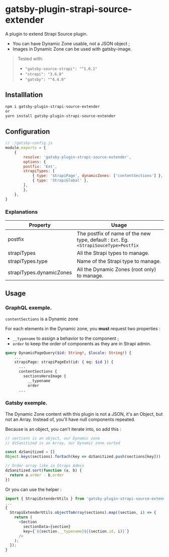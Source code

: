 # gatsby-plugin-strapi-source-extender

A plugin to extend Strapi Source plugin.

- You can have Dynamic Zone usable, not a JSON object ;
- Images in Dynamic Zone can be used with gatsby-image.

> Tested with:
>
> - `"gatsby-source-strapi": "^1.0.1"`
> - `"strapi": "3.6.8"`
> - `"gatsby": "^4.4.0"`

## Installlation

```bash
npm i gatsby-plugin-strapi-source-extender
or
yarn install gatsby-plugin-strapi-source-extender
```

## Configuration

```javascript
// ./gatsby-config.js
module.exports = {
    {
        resolve: 'gatsby-plugin-strapi-source-extender',
        options: {
        postfix: 'Ext',
        strapiTypes: [
            { type: 'StrapiPage', dynamicZones: ['contentSections'] },
            { type: 'StrapiGlobal' },
        ],
        },
    },
}
```

### Explanations

| Property                 | Usage                                                                                |
| ------------------------ | ------------------------------------------------------------------------------------ |
| postfix                  | The postfix of name of the new type, default : `Ext`. Eg. `<StrapiSouceType>Postfix` |
| strapiTypes              | All the Strapi types to manage.                                                      |
| strapiTypes.type         | Name of the Strapi type to manage.                                                   |
| strapiTypes.dynamicZones | All the Dynamic Zones (root only) to manage.                                         |

## Usage

### GraphQL exemple.

`contentSections` is a Dynamic zone

For each elements in the Dynamic zone, you **must** request two properties :

- `__typename` to assign a behavior to the component ;
- `order` to keep the order of components as they are in Strapi admin.

```graphql
query DynamicPageQuery($id: String!, $locale: String!) {
    ...
    strapiPage: strapiPageExt(id: { eq: $id }) {
      ...
      contentSections {
        sectionsHeroImage {
          __typename
          order
      ...
```

### Gatsby exemple.

The Dynamic Zone content with this plugin is not a JSON, it's an Object, but not an Array. Instead of, you'll have null components repeated.

Because is an object, you can't iterate into, so add this :

```javascript
// sections is an object, our Dynamic zone
// dzSanitized is an Array, our Dynamic zone sorted

const dzSanitized = []
Object.keys(sections).forEach(key => dzSanitized.push(sections[key]))

// Order array like in Strapi Admin
dzSanitized.sort(function (a, b) {
  return a.order - b.order
})
```

Or you can use the helper :

```javascript
import { StrapiExtenderUtils } from 'gatsby-plugin-strapi-source-extender'
...
{
  StrapiExtenderUtils.objectToArray(sections).map((section, i) => {
    return (
      <Section
        sectionData={section}
        key={`${section.__typename}${(section.id, i)}`}
      />
    );
  });
}
```
